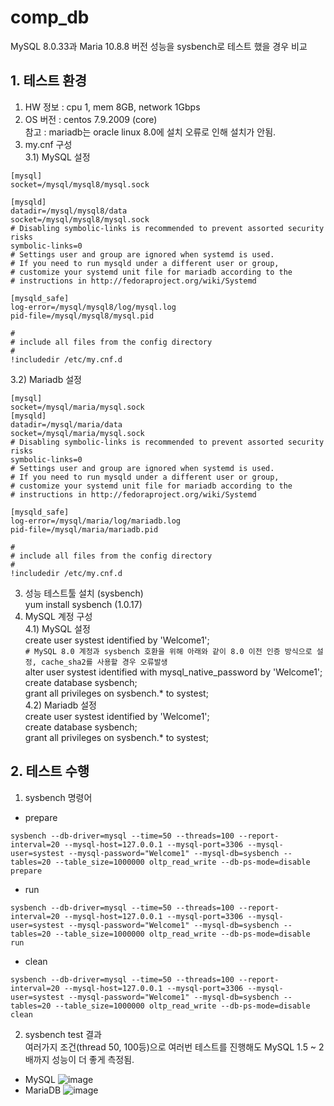 # comp_db

MySQL 8.0.33과 Maria 10.8.8 버전 성능을 sysbench로 테스트 했을 경우 비교     

## 1. 테스트 환경
1) HW 정보 : cpu 1, mem 8GB, network 1Gbps
2) OS 버전 : centos 7.9.2009 (core)    
참고 : mariadb는 oracle linux 8.0에 설치 오류로 인해 설치가 안됨.
3) my.cnf 구성    
3.1) MySQL 설정
```
[mysql]
socket=/mysql/mysql8/mysql.sock

[mysqld]
datadir=/mysql/mysql8/data
socket=/mysql/mysql8/mysql.sock
# Disabling symbolic-links is recommended to prevent assorted security risks
symbolic-links=0
# Settings user and group are ignored when systemd is used.
# If you need to run mysqld under a different user or group,
# customize your systemd unit file for mariadb according to the
# instructions in http://fedoraproject.org/wiki/Systemd

[mysqld_safe]
log-error=/mysql/mysql8/log/mysql.log
pid-file=/mysql/mysql8/mysql.pid

#
# include all files from the config directory
#
!includedir /etc/my.cnf.d
```
3.2) Mariadb 설정
```
[mysql]
socket=/mysql/maria/mysql.sock
[mysqld]
datadir=/mysql/maria/data
socket=/mysql/maria/mysql.sock
# Disabling symbolic-links is recommended to prevent assorted security risks
symbolic-links=0
# Settings user and group are ignored when systemd is used.
# If you need to run mysqld under a different user or group,
# customize your systemd unit file for mariadb according to the
# instructions in http://fedoraproject.org/wiki/Systemd

[mysqld_safe]
log-error=/mysql/maria/log/mariadb.log
pid-file=/mysql/maria/mariadb.pid

#
# include all files from the config directory
#
!includedir /etc/my.cnf.d
```
3) 성능 테스트툴 설치 (sysbench)   
yum install sysbench  (1.0.17)
4) MySQL 계정 구성     
4.1) MySQL 설정    
create user systest identified by 'Welcome1';    
```# MySQL 8.0 계정과 sysbench 호환을 위해 아래와 같이 8.0 이전 인증 방식으로 설정, cache_sha2를 사용할 경우 오류발생```    
alter user systest identified with mysql_native_password by 'Welcome1';      
create database sysbench;    
grant all privileges on sysbench.* to systest;    
4.2) Mariadb 설정    
create user systest identified by 'Welcome1';    
create database sysbench;    
grant all privileges on sysbench.* to systest;    
     
## 2. 테스트 수행
1) sysbench 명령어
- prepare
```
sysbench --db-driver=mysql --time=50 --threads=100 --report-interval=20 --mysql-host=127.0.0.1 --mysql-port=3306 --mysql-user=systest --mysql-password="Welcome1" --mysql-db=sysbench --tables=20 --table_size=1000000 oltp_read_write --db-ps-mode=disable prepare
```
- run
```
sysbench --db-driver=mysql --time=50 --threads=100 --report-interval=20 --mysql-host=127.0.0.1 --mysql-port=3306 --mysql-user=systest --mysql-password="Welcome1" --mysql-db=sysbench --tables=20 --table_size=1000000 oltp_read_write --db-ps-mode=disable run
```
- clean
```
sysbench --db-driver=mysql --time=50 --threads=100 --report-interval=20 --mysql-host=127.0.0.1 --mysql-port=3306 --mysql-user=systest --mysql-password="Welcome1" --mysql-db=sysbench --tables=20 --table_size=1000000 oltp_read_write --db-ps-mode=disable clean
```
2) sysbench test 결과    
여러가지 조건(thread 50, 100등)으로 여러번 테스트를 진행해도 MySQL 1.5 ~ 2배까지 성능이 더 좋게 측정됨.
- MySQL
![image](https://github.com/khkwon01/comp_db/assets/8789421/92687705-5a29-441c-a8f9-4181e0a01fad)
- MariaDB
![image](https://github.com/khkwon01/comp_db/assets/8789421/4a54bea3-c13d-484d-b40e-dca6ba13a899)
